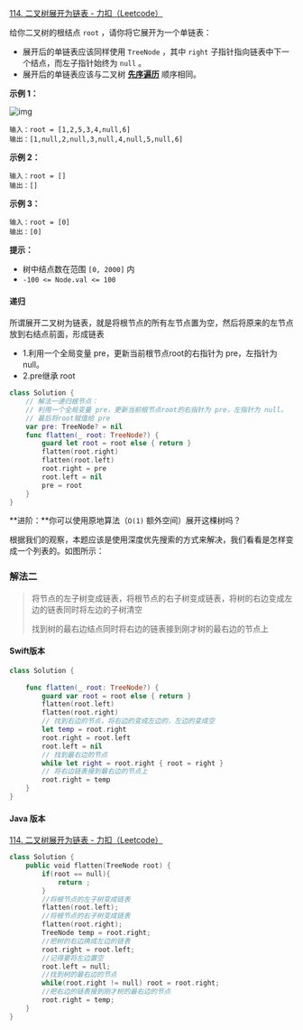 [114\. 二叉树展开为链表 \- 力扣（Leetcode）](https://leetcode.cn/problems/flatten-binary-tree-to-linked-list/description/)



给你二叉树的根结点 `root` ，请你将它展开为一个单链表：

- 展开后的单链表应该同样使用 `TreeNode` ，其中 `right` 子指针指向链表中下一个结点，而左子指针始终为 `null` 。
- 展开后的单链表应该与二叉树 [**先序遍历**](https://baike.baidu.com/item/先序遍历/6442839?fr=aladdin) 顺序相同。

 

**示例 1：**

![img](https://assets.leetcode.com/uploads/2021/01/14/flaten.jpg)

```
输入：root = [1,2,5,3,4,null,6]
输出：[1,null,2,null,3,null,4,null,5,null,6]
```

**示例 2：**

```
输入：root = []
输出：[]
```

**示例 3：**

```
输入：root = [0]
输出：[0]
```

 

**提示：**

- 树中结点数在范围 `[0, 2000]` 内
- `-100 <= Node.val <= 100`

 



#### 递归

所谓展开二叉树为链表，就是将根节点的所有左节点置为空，然后将原来的左节点放到右结点前面，形成链表

- 1.利用一个全局变量 pre，更新当前根节点root的右指针为 pre，左指针为 null。
- 2.pre继承 root

```swift
class Solution {
    // 解法一递归根节点：
    // 利用一个全局变量 pre，更新当前根节点root的右指针为 pre，左指针为 null。
    // 最后将root赋值给 pre
    var pre: TreeNode? = nil
    func flatten(_ root: TreeNode?) {
        guard let root = root else { return }
        flatten(root.right)
        flatten(root.left)
        root.right = pre
        root.left = nil
        pre = root
    }
}
```



**进阶：**你可以使用原地算法（`O(1)` 额外空间）展开这棵树吗？

根据我们的观察，本题应该是使用深度优先搜索的方式来解决，我们看看是怎样变成一个列表的。如图所示：

### 解法二

> 将节点的左子树变成链表，将根节点的右子树变成链表，将树的右边变成左边的链表同时将左边的子树清空
>
> 找到树的最右边结点同时将右边的链表接到刚才树的最右边的节点上

#### Swift版本

```swift
class Solution {
    
    func flatten(_ root: TreeNode?) {
        guard var root = root else { return }
        flatten(root.left)
        flatten(root.right)
        // 找到右边的节点，将右边的变成左边的，左边的变成空
        let temp = root.right
        root.right = root.left
        root.left = nil
        // 找到最右边的节点
        while let right = root.right { root = right }
        // 将右边链表接到最右边的节点上
        root.right = temp
    }
}
```



#### Java 版本

[114\. 二叉树展开为链表 \- 力扣（Leetcode）](https://leetcode.cn/problems/flatten-binary-tree-to-linked-list/solutions/218689/114-er-cha-shu-zhan-kai-wei-lian-biao-by-ming-zhi-/)

```swift
class Solution {
    public void flatten(TreeNode root) {
        if(root == null){
            return ;
        }
        //将根节点的左子树变成链表
        flatten(root.left);
        //将根节点的右子树变成链表
        flatten(root.right);
        TreeNode temp = root.right;
        //把树的右边换成左边的链表
        root.right = root.left;
        //记得要将左边置空
        root.left = null;
        //找到树的最右边的节点
        while(root.right != null) root = root.right;
        //把右边的链表接到刚才树的最右边的节点
        root.right = temp;
    }
}

```

